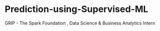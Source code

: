 # Prediction-using-Supervised-ML
GRIP - The Spark Foundation , Data Science &amp; Business Analytics Intern
